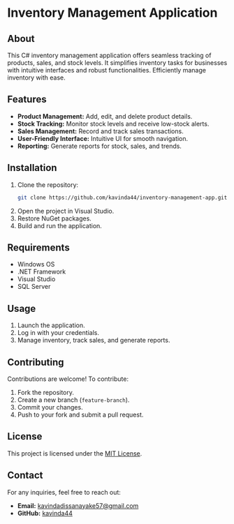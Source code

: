 # Inventory Management Application

## About
This C# inventory management application offers seamless tracking of products, sales, and stock levels. It simplifies inventory tasks for businesses with intuitive interfaces and robust functionalities. Efficiently manage inventory with ease.

## Features
- **Product Management:** Add, edit, and delete product details.
- **Stock Tracking:** Monitor stock levels and receive low-stock alerts.
- **Sales Management:** Record and track sales transactions.
- **User-Friendly Interface:** Intuitive UI for smooth navigation.
- **Reporting:** Generate reports for stock, sales, and trends.

## Installation
1. Clone the repository:
   ```sh
   git clone https://github.com/kavinda44/inventory-management-app.git
   ```
2. Open the project in Visual Studio.
3. Restore NuGet packages.
4. Build and run the application.

## Requirements
- Windows OS
- .NET Framework
- Visual Studio
- SQL Server 

## Usage
1. Launch the application.
2. Log in with your credentials.
3. Manage inventory, track sales, and generate reports.

## Contributing
Contributions are welcome! To contribute:
1. Fork the repository.
2. Create a new branch (`feature-branch`).
3. Commit your changes.
4. Push to your fork and submit a pull request.

## License
This project is licensed under the [MIT License](LICENSE).

## Contact
For any inquiries, feel free to reach out:
- **Email:** kavindadissanayake57@gmail.com
- **GitHub:** [kavinda44](https://github.com/kavinda44)

